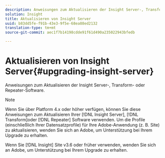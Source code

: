 ```yaml
---
description: Anweisungen zum Aktualisieren der Insight Server-, Transform- oder Repeater-Software.
solution: Insight
title: Aktualisieren von Insight Server
uuid: b83dd5fe-f91b-43e3-9f5e-68ea88ed2132
translation-type: tm+mt
source-git-commit: aec1f7b14198cdde91f61d490a235022943bfedb

---
```



# Aktualisieren von Insight Server{#upgrading-insight-server}

Anweisungen zum Aktualisieren der Insight Server-, Transform- oder Repeater-Software.

>[!NOTE]
>
>Wenn Sie über Platform 4.x oder höher verfügen, können Sie diese Anweisungen zum Aktualisieren Ihrer [!DNL Insight Server], [!DNL Transform]oder [!DNL Repeater] Software verwenden. Um die Profile (einschließlich Ihrer Datensatzprofile) für Ihre Adobe-Anwendung (z. B. Site) zu aktualisieren, wenden Sie sich an Adobe, um Unterstützung bei Ihrem Upgrade zu erhalten.

Wenn Sie [!DNL Insight] Site v3.6 oder früher verwenden, wenden Sie sich an Adobe, um Unterstützung bei Ihrem Upgrade zu erhalten.
